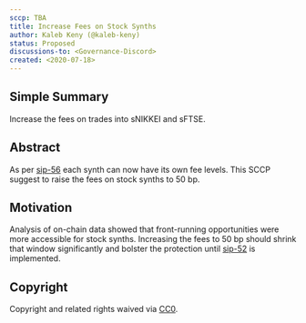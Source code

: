 ```yaml
---
sccp: TBA
title: Increase Fees on Stock Synths
author: Kaleb Keny (@kaleb-keny)
status: Proposed
discussions-to: <Governance-Discord>
created: <2020-07-18>
---
```


## Simple Summary
Increase the fees on trades into sNIKKEI and sFTSE.

## Abstract
<!--A short (~200 word) description of the variable change proposed.-->
As per [sip-56](https://github.com/Synthetixio/SIPs/blob/master/SIPS/sip-56.md) each synth can now have its own fee levels. This SCCP suggest to raise the fees on stock synths to 50 bp.

## Motivation
Analysis of on-chain data showed that front-running opportunities were more accessible for stock synths. Increasing the fees to 50 bp should shrink that window significantly and bolster the protection until [sip-52](https://sips.synthetix.io/sips/sip-52) is implemented.

## Copyright
Copyright and related rights waived via [CC0](https://creativecommons.org/publicdomain/zero/1.0/).
